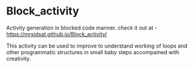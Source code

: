 # Block_activity
Activity generation in blocked code manner. check it out at - https://mrsidsat.github.io/Block_activity/

This activity can be used to improve to understand working of loops and other programmatic structures in small baby steps accompained with creativity.

